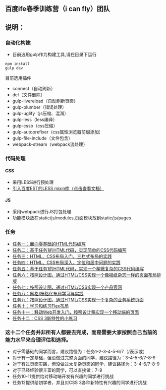 ## 百度ife春季训练营（i can fly）团队


## 说明：
### 自动化构建
* 目前选用gulp作为构建工具,请在目录下运行
```
npm install
gulp dev
```
目前选用插件
* connect（自动刷新）
* del（文件删除）
* gulp-livereload（自动刷新页面）
* gulp-plumber（错误处理）  
* gulp-uglify（js压缩、混淆）
* gulp-less（less编译）
* gulp-csso（css压缩）
* gulp-autoprefixer（css属性浏览器前缀添加）
* gulp-file-include（文件包含）
* webpack-stream（webpack流处理）

### 代码处理
#### CSS
* 采用LESS进行预处理
* [引入百度EST的LESS mixin库（点击查看文档）](https://github.com/ecomfe/est/blob/dev/doc/api.md) 

#### JS
* 采用webpack进行JS打包处理
* 功能模块放在static/js/modules,页面模块放到static/js/pages


### 任务
* [任务一：面向零基础的HTML代码编写](https://github.com/fe-icanfly/task1)
* [任务二：基于任务1的HTML代码，实现简单的CSS代码编写](https://github.com/fe-icanfly/task2)
* [任务三：HTML、CSS布局入门，三栏式布局的实践](https://github.com/fe-icanfly/task3)
* [任务四：HTML、CSS布局深入，定位和居中问题的实践](https://github.com/fe-icanfly/task4)
* [任务五：基于任务1的HTML代码，实现一个稍微复杂的CSS代码编写](https://github.com/fe-icanfly/task5)
* [任务六：按照设计图，通过HTML/CSS实现一个像报纸杂志一样的页面布局排版](https://github.com/fe-icanfly/task6)
* [任务七：按照设计图，通过HTML/CSS实现一个产品官网](https://github.com/fe-icanfly/task7)
* [任务八：网格/栅格化布局学习与实践](https://github.com/fe-icanfly/task8)
* [任务九：按照设计图，通过HTML/CSS实现一个复杂的业务系统页面](https://github.com/fe-icanfly/task9)
* [任务十：学习和练习Flex布局](https://github.com/fe-icanfly/task10)
* [任务十一：移动Web开发入门，按照设计稿实现一个移动端的页面](https://github.com/fe-icanfly/task11)
* [任务十二：CSS 3新特性的小练习](https://github.com/fe-icanfly/task12)

### 这十二个任务并非所有人都要去完成，而是需要大家按照自己当前的能力水平来合理评估和选择。
* 对于零基础的同学而言，建议路径为：任务1-2-3-4-5-6/7（/表示或）
* 对于有一定基础，但没做过完整页面的同学，建议路径为：3-4-5-6/7-8-9
* 对于有过页面实践，但没做过太复杂页面的同学，建议路径为：3-4-6/7-8-9
* 对于已经经验很丰富的同学，可以直接做：7-9
* 任务10-11提供给对移动端开发有兴趣的同学进行挑战
* 任务12提供给初学者，并且对CSS 3各种新特性有兴趣的同学进行挑战